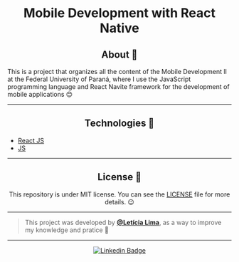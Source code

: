 <h1 align="center">Mobile Development with React Native</h1>

<h2 align="center">About 📖</h2>
   
<p align="left">
  This is a project that organizes all the content of the Mobile Development ll at the Federal University of Paraná, where I use the JavaScript programming language and React Navite framework for the development of mobile applications 😊
</p>

---

<h2 align="center">Technologies 🚀</h2>

- [React JS](https://reactjs.org/)
- [JS](https://developer.mozilla.org/en-US/docs/Web/JavaScript)

---

<h2 align="center">License 📝</h2>

<p align="center">
   This repository is under MIT license. You can see the <a href="https://github.com/leclm/mobile-development/blob/main/LICENSE">LICENSE</a> file for more details. 😉
</p>

---

>This project was developed by **[@Letícia Lima](https://www.linkedin.com/in/leticiachagaslima/)**, as a way to improve my knowledge and pratice 💜

---

<div align="center">

[![Linkedin Badge](https://img.shields.io/badge/-Let%C3%ADcia%20Lima-292929?style=flat-square&logo=Linkedin&logoColor=white&link=https://www.linkedin.com/in/leticiachagaslima/)](https://www.linkedin.com/in/leticiachagaslima/)

</div>